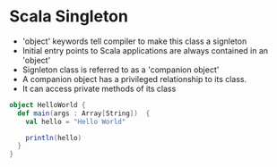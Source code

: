 # Scala Singleton

- 'object' keywords tell compiler to make this class a signleton
- Initial entry points to Scala applications are always contained in an 'object'
- Signleton class is referred to as a 'companion object'
- A companion object has a privileged relationship to its class.
- It can access private methods of its class


```scala
object HelloWorld {
  def main(args : Array[String])  {
    val hello = "Hello World"

    println(hello)
  }
}
```
